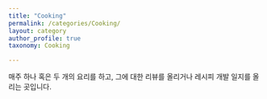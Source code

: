 ```yaml
---
title: "Cooking"
permalink: /categories/Cooking/
layout: category
author_profile: true
taxonomy: Cooking

---
```


매주 하나 혹은 두 개의 요리를 하고, 그에 대한 리뷰를 올리거나 레시피 개발 일지를 올리는 곳입니다.